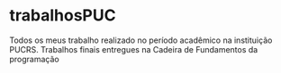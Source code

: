 # trabalhosPUC
Todos os meus trabalho realizado no período acadêmico na instituição PUCRS.
Trabalhos finais entregues na Cadeira de Fundamentos da programação
